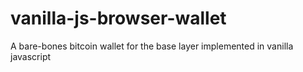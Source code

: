 # vanilla-js-browser-wallet
A bare-bones bitcoin wallet for the base layer implemented in vanilla javascript
